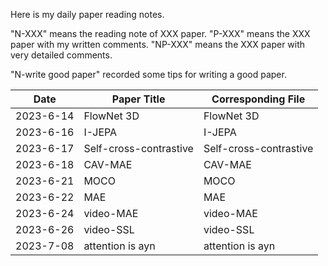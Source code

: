 Here is my daily paper reading notes.

"N-XXX" means the reading note of XXX paper. "P-XXX" means the XXX paper with my written comments.
"NP-XXX" means the XXX paper with very detailed comments.

"N-write good paper" recorded some tips for writing a good paper.

| Date      | Paper Title            | Corresponding File     |
|-----------|------------------------|------------------------|
| 2023-6-14 | FlowNet 3D             | FlowNet 3D             |
| 2023-6-16 | I-JEPA                 | I-JEPA                 |
| 2023-6-17 | Self-cross-contrastive | Self-cross-contrastive |
| 2023-6-18 | CAV-MAE                | CAV-MAE                |
| 2023-6-21 | MOCO                   | MOCO                   |
| 2023-6-22 | MAE                    | MAE                    |
| 2023-6-24 | video-MAE              | video-MAE              |
| 2023-6-26 | video-SSL              | video-SSL              |
| 2023-7-08 | attention is ayn       | attention is ayn       |


